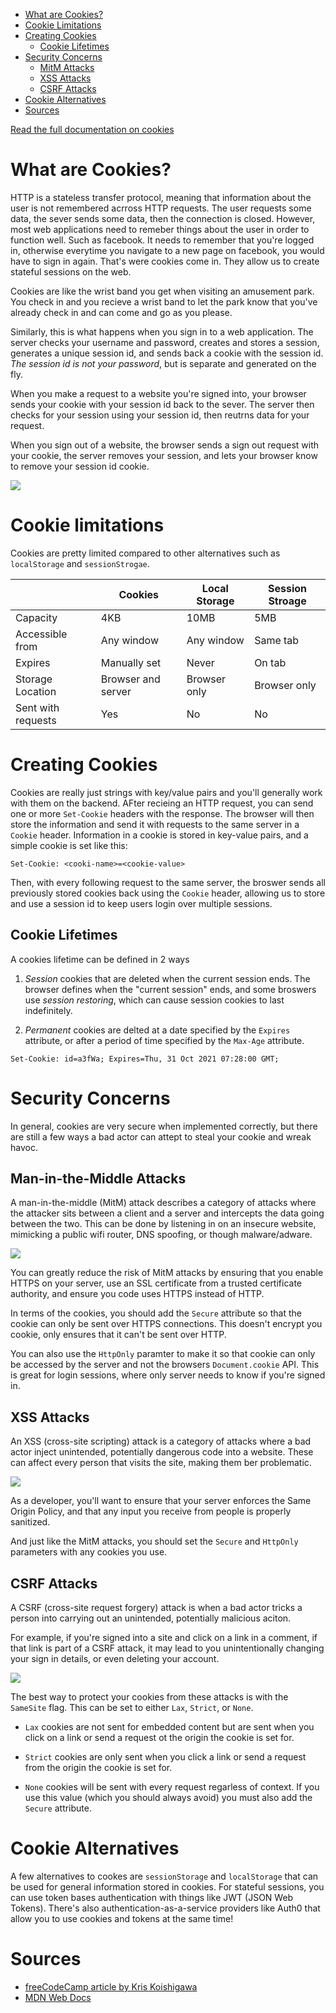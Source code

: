 - [What are Cookies?](#what-are-cookies)
- [Cookie Limitations](#cookie-limitations)
- [Creating Cookies](#creating-cookies)
  - [Cookie Lifetimes](#cookie-lifetimes)
- [Security Concerns](#security-concerns)
  - [MitM Attacks](#man-in-the-middle-attacks)
  - [XSS Attacks](#xss-attacks)
  - [CSRF Attacks](#csrf-attacks)
- [Cookie Alternatives](#cookie-alternatives)
- [Sources](#sources)

[Read the full documentation on cookies](https://developer.mozilla.org/en-US/docs/Web/HTTP/Cookies)

# What are Cookies?

HTTP is a stateless transfer protocol, meaning that information about the user is not remembered acrross HTTP requests. The user requests some data, the sever sends some data, then the connection is closed. However, most web applications need to remeber things about the user in order to function well. Such as facebook. It needs to remember that you're logged in, otherwise everytime you navigate to a new page on facebook, you would have to sign in again. That's were cookies come in. They allow us to create stateful sessions on the web.

Cookies are like the wrist band you get when visiting an amusement park. You check in and you recieve a wrist band to let the park know that you've already check in and can come and go as you please.

Similarly, this is what happens when you sign in to a web application. The server checks your username and password, creates and stores a session, generates a unique session id, and sends back a cookie with the session id. *The session id is not your password*, but is separate and generated on the fly.

When you make a request to a website you're signed into, your browser sends your cookie with your session id back to the sever. The server then checks for your session using your session id, then reutrns data for your request.

When you sign out of a website, the browser sends a sign out request with your cookie, the server removes your session, and lets your browser know to remove your session id cookie.

![](https://www.freecodecamp.org/news/content/images/size/w1000/2021/02/fireship-cookies.png)

# Cookie limitations

Cookies are pretty limited compared to other alternatives such as `localStorage` and `sessionStrogae`.

| | Cookies | Local Storage | Session Stroage |
|---|---|---|---|
| Capacity | 4KB | 10MB | 5MB |
| Accessible from | Any window | Any window | Same tab |
| Expires | Manually set | Never | On tab |
| Storage Location | Browser and server | Browser only | Browser only |
| Sent with requests | Yes | No | No |

# Creating Cookies

Cookies are really just strings with key/value pairs and you'll generally work with them on the backend. AFter recieing an HTTP request, you can send one or more `Set-Cookie` headers with the response. The browser will then store the information and send it with requests to the same server in a `Cookie` header. Information in a cookie is stored in key-value pairs, and a simple cookie is set like this:

```
Set-Cookie: <cooki-name>=<cookie-value>
```

Then, with every following request to the same server, the broswer sends all previously stored cookies back using the `Cookie` header, allowing us to store and use a session id to keep users login over multiple sessions.

## Cookie Lifetimes

A cookies lifetime can be defined in 2 ways

1. *Session* cookies that are deleted when the current session ends. The browser defines when the "current session" ends, and some broswers use *session restoring*, which can cause session cookies to last indefinitely.

2. *Permanent* cookies are delted at a date specified by the `Expires` attribute, or after a period of time specified by the `Max-Age` attribute.

```
Set-Cookie: id=a3fWa; Expires=Thu, 31 Oct 2021 07:28:00 GMT;
```

# Security Concerns

In general, cookies are very secure when implemented correctly, but there are still a few ways a bad actor can attept to steal your cookie and wreak havoc.

## Man-in-the-Middle Attacks

A man-in-the-middle (MitM) attack describes a category of attacks where the attacker sits between a client and a server and intercepts the data going between the two. This can be done by listening in on an insecure website, mimicking a public wifi router, DNS spoofing, or though malware/adware.

![](https://www.freecodecamp.org/news/content/images/size/w1000/2021/02/man-in-the-middle-attack-how-avoid.png)

You can greatly reduce the risk of MitM attacks by ensuring that you enable HTTPS on your server, use an SSL certificate from a trusted certificate authority, and ensure you code uses HTTPS instead of HTTP.

In terms of the cookies, you should add the `Secure` attribute so that the cookie can only be sent over HTTPS connections. This doesn't encrypt you cookie, only ensures that it can't be sent over HTTP.

You can also use the `HttpOnly` paramter to make it so that cookie can only be accessed by the server and not the browsers `Document.cookie` API. This is great for login sessions, where only server needs to know if you're signed in.

## XSS Attacks

An XSS (cross-site scripting) attack is a category of attacks where a bad actor inject unintended, potentially dangerous code into a website. These can affect every person that visits the site, making them ber problematic.

![](https://www.freecodecamp.org/news/content/images/2021/02/cross-site-scripting.svg)

As a developer, you'll want to ensure that your server enforces the Same Origin Policy, and that any input you receive from people is properly sanitized.

And just like the MitM attacks, you should set the `Secure` and `HttpOnly` parameters with any cookies you use.

## CSRF Attacks

A CSRF (cross-site request forgery) attack is when a bad actor tricks a person into carrying out an unintended, potentially malicious aciton.

For example, if you're signed into a site and click on a link in a comment, if that link is part of a CSRF attack, it may lead to you unintentionally changing your sign in details, or even deleting your account.

![](https://www.freecodecamp.org/news/content/images/2021/02/cross-site-request-forgery.svg)

The best way to protect your cookies from these attacks is with the `SameSite` flag. This can be set to either `Lax`, `Strict`, or `None`.

- `Lax` cookies are not sent for embedded content but are sent when you click on a link or send a request ot the origin the cookie is set for.

- `Strict` cookies are only sent when you click a link or send a request from the origin the cookie is set for.

- `None` cookies will be sent with every request regarless of context. If you use this value (which you should always avoid) you must also add the `Secure` attribute.

# Cookie Alternatives

A few alternatives to cookes are `sessionStorage` and `localStorage` that can be used for general information stored in cookies. For stateful sessions, you can use token bases authentication with things like JWT (JSON Web Tokens). There's also authentication-as-a-service providers like Auth0 that allow you to use cookies and tokens at the same time!

# Sources

- [freeCodeCamp article by Kris Koishigawa](https://www.freecodecamp.org/news/everything-you-need-to-know-about-cookies-for-web-development/)
- [MDN Web Docs](https://developer.mozilla.org/en-US/docs/Web/HTTP/Cookies)
